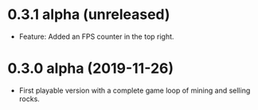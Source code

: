 0.3.1 alpha (unreleased)
========================

* Feature: Added an FPS counter in the top right.

0.3.0 alpha (2019-11-26)
========================

* First playable version with a complete game loop of mining and selling rocks.
